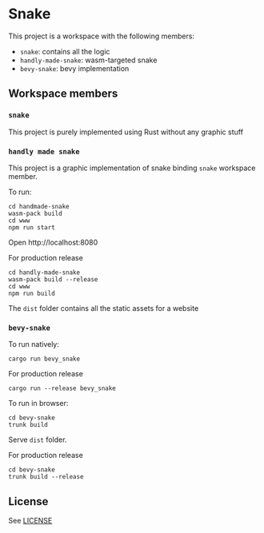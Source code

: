 # Snake

This project is a workspace with the following members:
- `snake`: contains all the logic
- `handly-made-snake`: wasm-targeted snake
- `bevy-snake`: bevy implementation

## Workspace members

### `snake`

This project is purely implemented using Rust without any graphic stuff

### `handly made snake`

This project is a graphic implementation of snake binding `snake` workspace member.

To run:
```
cd handmade-snake
wasm-pack build
cd www
npm run start
```

Open http://localhost:8080

For production release
```
cd handly-made-snake
wasm-pack build --release
cd www
npm run build
```
The `dist` folder contains all the static assets for a website

### `bevy-snake`

To run natively:
```
cargo run bevy_snake
```

For production release
```
cargo run --release bevy_snake
```

To run in browser:
```
cd bevy-snake
trunk build
```
Serve `dist` folder.

For production release
```
cd bevy-snake
trunk build --release
```

## License

See [LICENSE](LICENSE)




